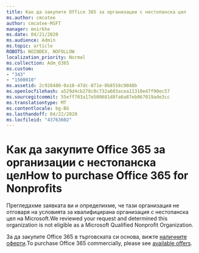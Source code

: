 ```yaml
---
title: Как да закупите Office 365 за организации с нестопанска цел
ms.author: cmcatee
author: cmcatee-MSFT
manager: mnirkhe
ms.date: 04/21/2020
ms.audience: Admin
ms.topic: article
ROBOTS: NOINDEX, NOFOLLOW
localization_priority: Normal
ms.collection: Adm_O365
ms.custom:
- "343"
- "1500010"
ms.assetid: 2c928480-0a18-47dc-871e-8b8558c9048b
ms.openlocfilehash: a529d4cb278c0c732a603acea11310e47f90ec57
ms.sourcegitcommit: 55eff703a17e500681d8fa6a87eb067019ade3cc
ms.translationtype: MT
ms.contentlocale: bg-BG
ms.lasthandoff: 04/22/2020
ms.locfileid: "43763602"
---
```

# <a name="how-to-purchase-office-365-for-nonprofits"></a><span data-ttu-id="c4fb0-102">Как да закупите Office 365 за организации с нестопанска цел</span><span class="sxs-lookup"><span data-stu-id="c4fb0-102">How to purchase Office 365 for Nonprofits</span></span>

<span data-ttu-id="c4fb0-103">Прегледахме заявката ви и определихме, че тази организация не отговаря на условията за квалифицирана организация с нестопанска цел на Microsoft.</span><span class="sxs-lookup"><span data-stu-id="c4fb0-103">We reviewed your request and determined this organization is not eligible as a Microsoft Qualified Nonprofit Organization.</span></span>
  
<span data-ttu-id="c4fb0-104">За да закупите Office 365 в търговската си основа, вижте [наличните оферти](https://portal.office.com/AdminPortal/Home).</span><span class="sxs-lookup"><span data-stu-id="c4fb0-104">To purchase Office 365 commercially, please see [available offers](https://portal.office.com/AdminPortal/Home).</span></span>